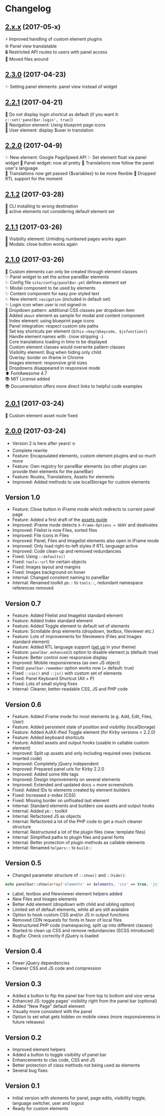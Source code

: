 # Changelog

## [2.x.x](https://github.com/distantnative/panel-bar/releases/tag/2.x.x) (2017-05-x)
:zap: Improved handling of custom element plugins  
:globe_with_meridians: Panel view translatable  
:lock: Restricted API routes to users with panel access  
:truck: Moved files around  


## [2.3.0](https://github.com/distantnative/panel-bar/releases/tag/2.3.0) (2017-04-23)
:sparkles: Setting panel elements: panel view instead of widget  


## [2.2.1](https://github.com/distantnative/panel-bar/releases/tag/2.2.1) (2017-04-21)
:balloon: Do not display login shortcut as default (if you want it: `c::set('panelBar.login', true)`)  
:lipstick: Navigation element: Using blueprint page icons  
:bug: User element: display $user in translation  


## [2.2.0](https://github.com/distantnative/panel-bar/releases/tag/2.2.0) (2017-04-9)
:sparkles: New element: Google PageSpeed API
:sparkles: Set element float via panel widget
:lipstick: Panel widget: now all pretty
:balloon: Translations now follow the panel user's language  
:balloon: Translations now get passed {$variables} to be more flexible 
:poop: Dropped RTL support for the moment   

## [2.1.2](https://github.com/distantnative/panel-bar/releases/tag/2.1.2) (2017-03-28)
:bug: CLI installing to wrong destination  
:bug: active elements not considering default element set  

## [2.1.1](https://github.com/distantnative/panel-bar/releases/tag/2.1.1) (2017-03-26)
:bug: Visibility element: Unhiding numbered pages works again  
:bug: Modals: close button works again  

## [2.1.0](https://github.com/distantnative/panel-bar/releases/tag/2.1.0) (2017-03-26)
:rotating_light: Custom elements can only be created through element classes  
:sparkles: Panel widget to set the active panelBar elements  
:sparkles: Config file `site/config/panelBar.yml` defines element set  
:sparkles: Modal component to be used by elements  
:sparkles: Content component for easy pre-styled text  
:sparkles: New element: `navigation` (included in default set)  
:sparkles: Login icon when user is not signed-in  
:balloon: Dropdown pattern: additional CSS classes per dropdown item  
:balloon: Added `about` element as sample for modal and content component  
:balloon: Index element: using blueprint page icons  
:balloon: Panel integration: respect custom site paths  
:balloon: Set key shortcuts per element (`$this->key($keycode, $jsfunction)`)  
:bug: Handle element names with `-`(now stripping `-`)   
:bug: Core translations loading in time to be displayed   
:bug: Custom element classes would overwrite pattern classes  
:bug: Visibility element: Bug when hiding only child  
:bug: Overlay: border on iframe in Chrome  
:bug: Images element: responsive grid sizes  
:bug: Dropdowns disappeared in responsive mode  
:arrow_up: FontAwesome 4.7  
:books: MIT License added  
:books: Documentation offers more direct links to helpful code examples  

## [2.0.1](https://github.com/distantnative/panel-bar/releases/tag/2.0.1) (2017-03-24)
:bug: Custom element asset route fixed  

## [2.0.0](https://github.com/distantnative/panel-bar/releases/tag/2.0.0) (2017-03-24)
- Version 2 is here after years! :sparkle:
- Complete rewrite
- Feature: Encapsulated elements, custom element plugins and so much more
- Feature: Own registry for panelBar elements (so other plugins can provide their elements for the panelBar)
- Feature: Routes, Translations, Assets for elements
- Improved: Added methods to use localStorage for custom elements

## Version 1.0
- Feature: Close button in iFrame mode which redirects to current panel page
- Feature: Added a first draft of the [assets guide](assets/GUIDE.md)
- Improved: iFrame mode detects `X-Frame-Options = DENY` and deativates
- Improved: Filelist is now Files, sorted files
- Improved: File icons in Files
- Improved: Panel, Files and Imagelist elements also open in iFrame mode
- Improved: Only load right-to-left styles if RTL language active
- Improved: Code clean-up and removed redundancies
- Fixed: Using `::defaults()`
- Fixed: `tools::url` for certain objects
- Fixed: Images layout and margins
- Fixed: Images background on hover
- Internal: Changed consitent naming to panelBar
- Internal: Renamed toolkit `pb::` to `tools::`, redundant namespace references removed

## Version 0.7
- Feature: Added Filelist and Imagelist standard element 
- Feature: Added Index standard element
- Feature: Added Toggle element to default set of elements
- Feature: Scrollable drop elements (dropdown, textbox, fileviewer etc.)
- Feature: Lots of improvements for fileviewers (Files and Images standard element)
- Feature: Added RTL language support ([set up](http://getkirby.com/docs/languages/supporting-RTL-languages) in your theme)
- Feature: `panelbar.enhancedJS` option to disable element js (default: true)
- Feature: Better control over responsive display
- Improved: Mobile responsiveness (as own JS object)
- Fixed: `panelbar.remember` option works now (+ default: true)
- Fixed `::css()` and `::js()` with custom set of elements
- Fixed: Panel Keyboard Shortcut (Alt + P)
- Fixed: Lots of small styling fixes
- Internal: Cleaner, better-readable CSS, JS and PHP code

## Version 0.6
- Feature: Added iFrame mode for most elements (e.g. Add, Edit, Files, User)
- Feature: Added persistent state of position and visibility (localStorage)
- Feature: Added AJAX-ified Toggle element (for Kirby versions < 2.2.0)
- Feature: Added keyboard shortcuts
- Feature: Added assets and output hooks (usable in callable custom element)
- Improved: Split up assets and only including required ones (reduces inserted code)
- Improved: Completely jQuery independent
- Improved: Prepared panel urls for Kirby 2.2.0
- Improved: Added some title tags
- Improved: Design improvements on several elements
- Improved: Extended and updated docs + more screenshots
- Fixed: Added IDs to elements created by element builders
- Fixed: Increased z-index (CSS)
- Fixed: Missing border on unfloated last element
- Internal: Standard elements and builders use assets and output hooks
- Internal: Added `pb::` toolkit
- Internal: Refactored JS as objects
- Internal: Refactored a lot of the PHP code to get a much cleaner structure
- Internal: Restructured a lot of the plugin files (new: template files)
- Internal: Simplified paths to plugin files and panel fonts
- Internal: Better protection of plugin methods as callable elements
- Internal: Renamed `helpers::` to `build::`

## Version 0.5
- Changed parameter structure of `::show()` and `::hide()`:
```php
echo panelbar::show(array('elements' => $elements, 'css' => true, 'js' => true));
```
- Label, textbox and filewviewer element helpers added
- New Files and Images elements
- Better Add element (dropdown with child and sibling option)
- Limited set of default elements, while all are still available
- Option to hook custom CSS and/or JS in output functions
- Removed CDN requests for fonts in favor of local files
- Restructured PHP code (namespacing, split up into different classes)
- Started to clean up CSS and remove redundancies (SCSS introduced)
- Bugfix: Check correctly if jQuery is loaded

## Version 0.4
- Fewer jQuery dependencies
- Cleaner CSS and JS code and compression

## Version 0.3
- Added a button to flip the panel bar from top to bottom and vice versa
- Enhanced JS: toggle pages' visibility right from the panel bar (optional)
- Added "New Page" default element
- Visually more consistent with the panel
- Option to set what gets hidden on mobile views (more responsiveness in future releases)

## Version 0.2
- Improved element helpers
- Added a button to toggle visibility of panel bar
- Enhancements to clas code, CSS and JS
- Better protection of class methods not being used as elements
- Several bug fixes

## Version 0.1
- Initial version with elements for panel, page edits, visibility toggle, language switcher, user and logout
- Ready for custom elements

